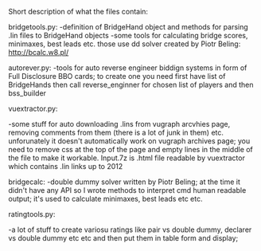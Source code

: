 Short description of what the files contain:

bridgetools.py:
-definition of BridgeHand object and methods for parsing .lin files to BridgeHand objects
-some tools for calculating bridge scores, minimaxes, best leads etc.
those use dd solver created by Piotr Beling: http://bcalc.w8.pl/

autorever.py:
-tools for auto reverse engineer biddign systems in form of Full Disclosure BBO cards;
 to create one you need first have list of BridgeHands then call reverse_enginner for chosen list of
players and then bss_builder

vuextractor.py:

-some stuff for auto downloading .lins from vugraph arcvhies page,
removing comments from them (there is a lot of junk in them) etc.
unforunately it doesn't automatically work on vugraph archives page;
you need to remove css at the top of the page and
empty lines in the middle of the file to make it workable. 
Input.7z is .html file readable by vuextractor which contains .lin links
up to 2012

bridgecalc:
-double dummy solver written by Piotr Beling; at the time it didn't
have any API so I wrote methods to interpret cmd human readable output;
it's used to calculate minimaxes, best leads etc etc.

ratingtools.py:

-a lot of stuff to create variosu ratings like pair vs double dummy,
declarer vs double dummy etc etc and then put them in table form and
display;